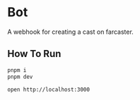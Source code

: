 # Bot

A webhook for creating a cast on farcaster.

## How To Run

```sh
pnpm i
pnpm dev
```

```sh
open http://localhost:3000
```
